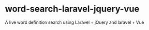 # word-search-laravel-jquery-vue
A live word definition search using Laravel + jQuery and laravel + Vue
